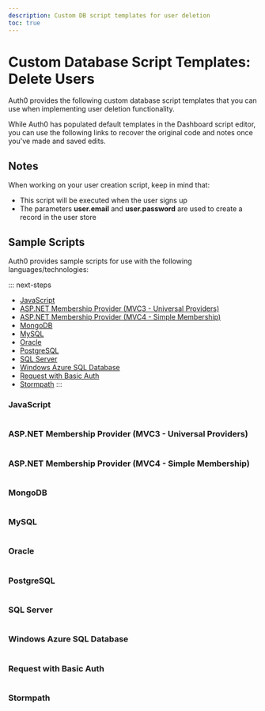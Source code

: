 ```yaml
---
description: Custom DB script templates for user deletion
toc: true
---
```

# Custom Database Script Templates: Delete Users

Auth0 provides the following custom database script templates that you can use when implementing user deletion functionality.

While Auth0 has populated default templates in the Dashboard script editor, you can use the following links to recover the original code and notes once you've made and saved edits.

## Notes

When working on your user creation script, keep in mind that:

* This script will be executed when the user signs up
* The parameters **user.email** and **user.password** are used to create a record in the user store

## Sample Scripts

Auth0 provides sample scripts for use with the following languages/technologies:

::: next-steps
* [JavaScript](/connections/database/custom-db/templates/create#javascript)
* [ASP.NET Membership Provider (MVC3 - Universal Providers)](/connections/database/custom-db/templates/create#asp-net-membership-provider-mvc3-universal-providers-)
* [ASP.NET Membership Provider (MVC4 - Simple Membership)](/connections/database/custom-db/templates/create#asp-net-membership-provider-mvc4-simple-membership-)
* [MongoDB](/connections/database/custom-db/templates/create#mongodb)
* [MySQL](/connections/database/custom-db/templates/create#mysql)
* [Oracle](/connections/database/custom-db/templates/create#oracle)
* [PostgreSQL](/connections/database/custom-db/templates/create#postgresql)
* [SQL Server](/connections/database/custom-db/templates/create#sql-server)
* [Windows Azure SQL Database](/connections/database/custom-db/templates/create#windows-azure-sql-database)
* [Request with Basic Auth](/connections/database/custom-db/templates/create#request-with-basic-auth)
* [Stormpath](/connections/database/custom-db/templates/create#stormpath)
:::

### JavaScript

```

```

### ASP.NET Membership Provider (MVC3 - Universal Providers)

```

```

### ASP.NET Membership Provider (MVC4 - Simple Membership)

```

```

### MongoDB

```

```

### MySQL

```

```

### Oracle

```

```

### PostgreSQL

```

```

### SQL Server

```

```

### Windows Azure SQL Database

```

```

### Request with Basic Auth

```

```

### Stormpath